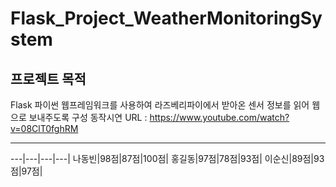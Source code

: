 # Flask_Project_WeatherMonitoringSystem

프로젝트 목적
---
Flask 파이썬 웹프레임워크를 사용하여 라즈베리파이에서 받아온 센서 정보를 읽어 웹으로 보내주도록 구성
동작시연 URL : https://www.youtube.com/watch?v=08ClT0fghRM

---

---|---|---|---|
나동빈|98점|87점|100점|
홍길동|97점|78점|93점|
이순신|89점|93점|97점|
